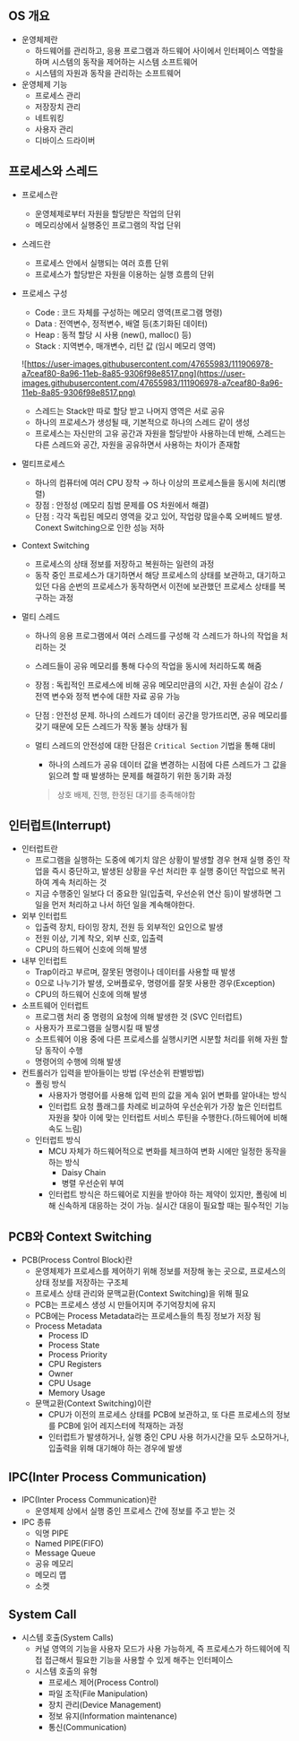 ## OS 개요
- 운영체제란
    - 하드웨어를 관리하고, 응용 프로그램과 하드웨어 사이에서 인터페이스 역할을 하며 시스템의 동작을 제어하는 시스템 소프트웨어
    - 시스템의 자원과 동작을 관리하는 소프트웨어
- 운영체제 기능
    - 프로세스 관리
    - 저장장치 관리
    - 네트워킹
    - 사용자 관리
    - 디바이스 드라이버

## 프로세스와 스레드
- 프로세스란
    - 운영체제로부터 자원을 할당받은 작업의 단위
    - 메모리상에서 실행중인 프로그램의 작업 단위
- 스레드란
    - 프로세스 안에서 실행되는 여러 흐름 단위
    - 프로세스가 할당받은 자원을 이용하는 실행 흐름의 단위
- 프로세스 구성
    - Code : 코드 자체를 구성하는 메모리 영역(프로그램 명령)
    - Data : 전역변수, 정적변수, 배열 등(초기화된 데이터)
    - Heap : 동적 할당 시 사용 (new(), malloc() 등)
    - Stack : 지역변수, 매개변수, 리턴 값 (임시 메모리 영역)

    ![https://user-images.githubusercontent.com/47655983/111906978-a7ceaf80-8a96-11eb-8a85-9306f98e8517.png](https://user-images.githubusercontent.com/47655983/111906978-a7ceaf80-8a96-11eb-8a85-9306f98e8517.png)

    - 스레드는 Stack만 따로 할당 받고 나머지 영역은 서로 공유
    - 하나의 프로세스가 생성될 때, 기본적으로 하나의 스레드 같이 생성
    - 프로세스는 자신만의 고유 공간과 자원을 할당받아 사용하는데 반해, 스레드는 다른 스레드와 공간, 자원을 공유하면서 사용하는 차이가 존재함
- 멀티프로세스
    - 하나의 컴퓨터에 여러 CPU 장착 → 하나 이상의 프로세스들을 동시에 처리(병렬)
    - 장점 : 안정성 (메모리 침범 문제를 OS 차원에서 해결)
    - 단점 : 각각 독립된 메모리 영역을 갖고 있어, 작업량 많을수록 오버헤드 발생. Conext Switching으로 인한 성능 저하
- Context Switching
    - 프로세스의 상태 정보를 저장하고 복원하는 일련의 과정
    - 동작 중인 프로세스가 대기하면서 해당 프로세스의 상태를 보관하고, 대기하고 있던 다음 순번의 프로세스가 동작하면서 이전에 보관했던 프로세스 상태를 복구하는 과정
- 멀티 스레드
    - 하나의 응용 프로그램에서 여러 스레드를 구성해 각 스레드가 하나의 작업을 처리하는 것
    - 스레드들이 공유 메모리를 통해 다수의 작업을 동시에 처리하도록 해줌
    - 장점 : 독립적인 프로세스에 비해 공유 메모리만큼의 시간, 자원 손실이 감소 / 전역 변수와 정적 변수에 대한 자료 공유 가능
    - 단점 : 안전성 문제. 하나의 스레드가 데이터 공간을 망가뜨리면, 공유 메모리를 갖기 때문에 모든 스레드가 작동 불능 상태가 됨
    - 멀티 스레드의 안전성에 대한 단점은 `Critical Section` 기법을 통해 대비
        - 하나의 스레드가 공유 데이터 값을 변경하는 시점에 다른 스레드가 그 값을 읽으려 할 때 발생하는 문제를 해결하기 위한 동기화 과정

        > 상호 배제, 진행, 한정된 대기를 충족해야함

## 인터럽트(Interrupt)
- 인터럽트란
    - 프로그램을 실행하는 도중에 예기치 않은 상황이 발생할 경우 현재 실행 중인 작업을 즉시 중단하고, 발생된 상황을 우선 처리한 후 실행 중이던 작업으로 복귀하여 계속 처리하는 것
    - 지금 수행중인 일보다 더 중요한 일(입출력, 우선순위 연산 등)이 발생하면 그 일을 먼저 처리하고 나서 하던 일을 계속해야한다.
- 외부 인터럽트
    - 입출력 장치, 타이밍 장치, 전원 등 외부적인 요인으로 발생
    - 전원 이상, 기계 착오, 외부 신호, 입출력
    - CPU의 하드웨어 신호에 의해 발생
- 내부 인터럽트
    - Trap이라고 부르며, 잘못된 명령이나 데이터를 사용할 때 발생
    - 0으로 나누기가 발생, 오버플로우, 명령어를 잘못 사용한 경우(Exception)
    - CPU의 하드웨어 신호에 의해 발생
- 소프트웨어 인터럽트
    - 프로그램 처리 중 명령의 요청에 의해 발생한 것 (SVC 인터럽트)
    - 사용자가 프로그램을 실행시킬 때 발생
    - 소프트웨어 이용 중에 다른 프로세스를 실행시키면 시분할 처리를 위해 자원 할당 동작이 수행
    - 명령어의 수행에 의해 발생
- 컨트롤러가 입력을 받아들이는 방법 (우선순위 판별방법)
    - 폴링 방식
        - 사용자가 명령어를 사용해 입력 핀의 값을 게속 읽어 변화를 알아내는 방식
        - 인터럽트 요청 플래그를 차례로 비교하여 우선순위가 가장 높은 인터럽트 자원을 찾아 이에 맞는 인터럽트 서비스 루틴을 수행한다.(하드웨어에 비해 속도 느림)
    - 인터럽트 방식
        - MCU 자체가 하드웨어적으로 변화를 체크하여 변화 시에만 일정한 동작을 하는 방식
            - Daisy Chain
            - 병렬 우선순위 부여
        - 인터럽트 방식은 하드웨어로 지원을 받아야 하는 제약이 있지만, 폴링에 비해 신속하게 대응하는 것이 가능. 실시간 대응이 필요할 때는 필수적인 기능

## PCB와 Context Switching
- PCB(Process Control Block)란
    - 운영체제가 프로세스를 제어하기 위해 정보를 저장해 놓는 곳으로, 프로세스의 상태 정보를 저장하는 구조체
    - 프로세스 상태 관리와 문맥교환(Context Switching)을 위해 필요
    - PCB는 프로세스 생성 시 만들어지며 주기억장치에 유지
    - PCB에는 Process Metadata라는 프로세스들의 특징 정보가 저장 됨
    - Process Metadata
        - Process ID
        - Process State
        - Process Priority
        - CPU Registers
        - Owner
        - CPU Usage
        - Memory Usage
    - 문맥교환(Context Switching)이란
        - CPU가 이전의 프로세스 상태를 PCB에 보관하고, 또 다른 프로세스의 정보를 PCB에 읽어 레지스터에 적재하는 과정
        - 인터럽트가 발생하거나, 실행 중인 CPU 사용 허가시간을 모두 소모하거나, 입출력을 위해 대기해야 하는 경우에 발생

## IPC(Inter Process Communication)
- IPC(Inter Process Communication)란
    - 운영체제 상에서 실행 중인 프로세스 간에 정보를 주고 받는 것
- IPC 종류
    - 익명 PIPE
    - Named PIPE(FIFO)
    - Message Queue
    - 공유 메모리
    - 메모리 맵
    - 소켓

## System Call
- 시스템 호출(System Calls)
    - 커널 영역의 기능을 사용자 모드가 사용 가능하게, 즉 프로세스가 하드웨어에 직접 접근해서 필요한 기능을 사용할 수 있게 해주는 인터페이스
    - 시스템 호출의 유형
        - 프로세스 제어(Process Control)
        - 파일 조작(File Manipulation)
        - 장치 관리(Device Management)
        - 정보 유지(Information maintenance)
        - 통신(Communication)
